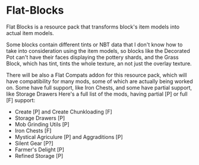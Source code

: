 # Flat-Blocks
  Flat Blocks is a resource pack that transforms block's item models into actual item models.

  Some blocks contain different tints or NBT data that I don't know how to take into consideration using the item models, so blocks like the Decorated Pot can't have their faces displaying the pottery shards, and the Grass Block, which has tint, tints the whole texture, an not just the overlay texture.

  There will be also a Flat Compats addon for this resource pack, which will have compatibility for many mods, some of which are actually being worked on. Some have full support, like Iron Chests, and some have partial support, like Storage Drawers
  Here's a full list of the mods, having partial [P] or full [F] support:
  - Create [P] and Create Chunkloading [F]
  - Storage Drawers [P]
  - Mob Grinding Utils [P]
  - Iron Chests [F]
  - Mystical Agriculure [P] and Aggraditions [P]
  - Silent Gear [P?]
  - Farmer's Delight [P]
  - Refined Storage [P]
